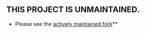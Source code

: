 ## THIS PROJECT IS UNMAINTAINED. 
* Please see the [actively maintained fork](https://github.com/derek-adair/nflgame)**
